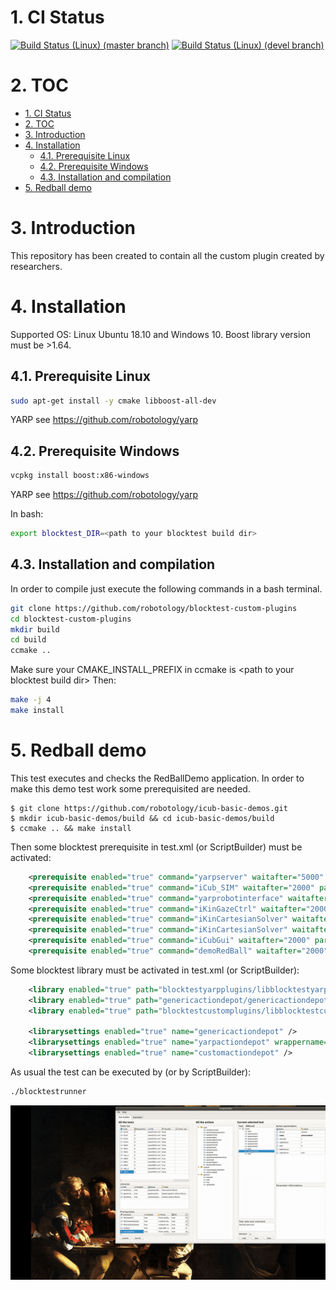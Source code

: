 
<!-- /TOC -->

# 1. CI Status

[![Build Status (Linux) (master branch)](https://img.shields.io/travis/com/robotology/blocktest/master.svg?logo=travis&label=[master]%20build%20(Linux))](https://travis-ci.com/robotology/blocktest)
[![Build Status (Linux) (devel branch)](https://img.shields.io/travis/com/robotology/blocktest/devel.svg?logo=travis&label=[devel]%20build%20(Linux))](https://travis-ci.com/robotology/blocktest)

# 2. TOC

- [1. CI Status](#1-ci-status)
- [2. TOC](#2-toc)
- [3. Introduction](#3-introduction)
- [4. Installation](#4-installation)
	- [4.1. Prerequisite Linux](#41-prerequisite-linux)
	- [4.2. Prerequisite Windows](#42-prerequisite-windows)
	- [4.3. Installation and compilation](#43-installation-and-compilation)
- [5. Redball demo](#5-redball-demo)

# 3. Introduction
This repository has been created to contain all the custom plugin created by researchers.

# 4. Installation

Supported OS: Linux Ubuntu 18.10 and Windows 10.
Boost library version must be >1.64.


## 4.1. Prerequisite Linux

```bash
sudo apt-get install -y cmake libboost-all-dev
```
YARP see https://github.com/robotology/yarp

## 4.2. Prerequisite Windows

```bash
vcpkg install boost:x86-windows
```
YARP see https://github.com/robotology/yarp

In bash:
```bash
export blocktest_DIR=<path to your blocktest build dir>
```

## 4.3. Installation and compilation

In order to compile just execute the following commands in a bash
terminal.
```bash
git clone https://github.com/robotology/blocktest-custom-plugins     
cd blocktest-custom-plugins
mkdir build
cd build
ccmake ..
```
Make sure your CMAKE_INSTALL_PREFIX in ccmake is \<path to your blocktest build dir\>
Then:

```bash
make -j 4
make install
```

# 5. Redball demo
This test executes and checks the RedBallDemo application. 
In order to make this demo test work some prerequisited are needed.

```
$ git clone https://github.com/robotology/icub-basic-demos.git
$ mkdir icub-basic-demos/build && cd icub-basic-demos/build
$ ccmake .. && make install
```

Then some blocktest prerequisite in test.xml (or ScriptBuilder) must be activated:

```xml
	<prerequisite enabled="true" command="yarpserver" waitafter="5000" param="--silent" prefix="" kill="true" />
	<prerequisite enabled="true" command="iCub_SIM" waitafter="2000" param="" prefix="" kill="true" />
	<prerequisite enabled="true" command="yarprobotinterface" waitafter="2000" param="--context simCartesianControl --config no_legs.xml" prefix="" kill="true" />
	<prerequisite enabled="true" command="iKinGazeCtrl" waitafter="2000" param="--from configSim.ini" prefix="" kill="true" />
	<prerequisite enabled="true" command="iKinCartesianSolver" waitafter="2000" param="--context simCartesianControl --part right_arm" prefix="" kill="true" />
	<prerequisite enabled="true" command="iKinCartesianSolver" waitafter="2000" param="--context simCartesianControl --part left_arm" prefix="" kill="true" />
	<prerequisite enabled="true" command="iCubGui" waitafter="2000" param="--xpos 800 --ypos 80 --width 370" prefix="" kill="true" />
	<prerequisite enabled="true" command="demoRedBall" waitafter="2000" param="--from config-test.ini" prefix="" kill="true" />
```

Some blocktest library must be activated in test.xml (or ScriptBuilder):

```xml
	<library enabled="true" path="blocktestyarpplugins/libblocktestyarpplugins" name="yarpactiondepot" note="Yarp actions library" />
	<library enabled="true" path="genericactiondepot/genericactiondepot" name="genericactiondepot" note="System generic actions library" />
	<library enabled="true" path="blocktestcustomplugins/libblocktestcustomplugins" name="customactiondepot" note="Custom actions library" />

	<librarysettings enabled="true" name="genericactiondepot" />
	<librarysettings enabled="true" name="yarpactiondepot" wrappername="/right_leg /left_leg /torso /head /right_arm /left_arm" robotname="icubSim" netclock="false" />
	<librarysettings enabled="true" name="customactiondepot" />
```

As usual the test can be executed by (or by ScriptBuilder):

```bash
./blocktestrunner
```

![Alt Text](./img/movie.gif)

